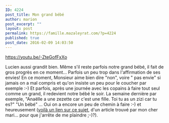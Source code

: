 ```yaml
---
ID: 4224
post_title: Mon grand bébé
author: marion
post_excerpt: ""
layout: post
permalink: https://famille.mazaleyrat.com/?p=4224
published: true
post_date: 2016-02-09 14:03:50
---
```

https://youtu.be/-ZteGofFxXo

Lucien aussi grandit bien. Même s'il reste parfois notre grand bébé, il fait de gros progrès en ce moment... Parfois un peu trop dans l'affirmation de ses envies!
En ce moment, Monsieur aime bien dire "non", voire " pas envie" si jamais on a mal compris et qu'on insiste un peu pour le coucher par exemple :-)
Et parfois, après une journée avec les copains à faire tout seul comme un grand, il redevient notre bébé le soir. La semaine dernière par exemple, "Anaëlle a une zezette car c'est une fille. Toi tu as un zizi car tu es?"
"Un bébé"
... Oui on a encore un peu de chemin à faire :-) et heureusement (<a href="http://positivr.fr/maman-quelqu-un-a-besoin-de-toi-quotidien-bonheur-mere/">voilà un lien sur ce sujet</a>, d'un article trouvé par mon cher mari... pour que j'arrête de me plaindre ;-)?).